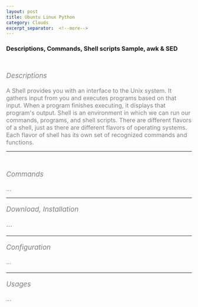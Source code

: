 ```yaml
---
layout: post
title: Ubuntu Linux Python
category: Clouds
excerpt_separator:  <!--more-->
---
```


### Descriptions, Commands, Shell scripts Sample, awk & SED

<br>
  <span style="color:grey;font-size:14pt">

  *Descriptions*

  </span>

  <p>
  <span style="color:grey;font-size:12pt">
  A Shell provides you with an interface to the Unix system. It gathers input from you and executes programs based on that input. When a program finishes executing, it displays that program's output.
  Shell is an environment in which we can run our commands, programs, and shell scripts. There are different flavors of a shell, just as there are different flavors of operating systems. Each flavor of shell has its own set of recognized commands and functions.

  </span>
  </p>

 ---

<br>
  <span style="color:grey;font-size:14pt">

  *Commands*

  </span>
  <p>
  <span style="color:grey;font-size:12pt">
  ...
  </span>
  </p>

 ---

 <span style="color:grey;font-size:14pt">

 *Download, Installation*
 </span>
  <p>
  <span style="color:grey;font-size:12pt">

  ...

  </span>
  </p>

---

  <span style="color:grey;font-size:14pt">

  *Configuration*
  </span>
  <p>
  <span style="color:grey;font-size:12pt">
  ...
  </span>
  </p>

  ---

  <span style="color:grey;font-size:14pt">*Usages* </span>
  <p>
   <span style="color:grey;font-size:12pt">
   ...
  </span>
  </p>
